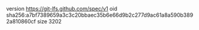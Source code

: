 version https://git-lfs.github.com/spec/v1
oid sha256:a7bf7389659a3c3c20bbaec35b6e66d9b2c277d9ac61a8a590b3892a810860cf
size 3202
